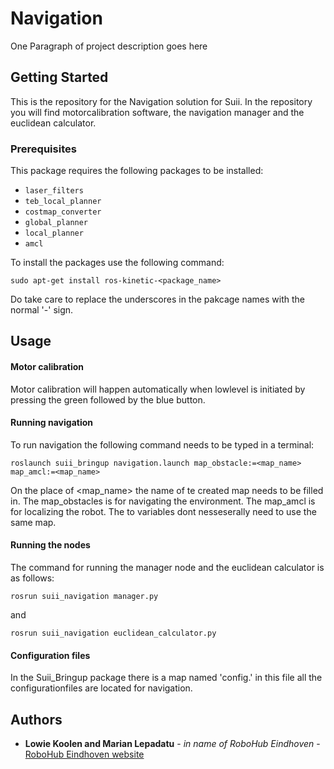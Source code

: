# Navigation

One Paragraph of project description goes here

## Getting Started

This is the repository for the Navigation solution for Suii. In the repository you will find motorcalibration software, the navigation manager and the euclidean calculator. 

### Prerequisites

This package requires the following packages to be installed:

* `laser_filters`
* `teb_local_planner`
* `costmap_converter`
* `global_planner`
* `local_planner`
* `amcl`

To install the packages use the following command:

```
sudo apt-get install ros-kinetic-<package_name>
```
Do take care to replace the underscores in the pakcage names with the normal '-' sign.


## Usage

#### Motor calibration
Motor calibration will happen automatically when lowlevel is initiated by pressing the green followed by the blue button. 

#### Running navigation
To run navigation the following command needs to be typed in a terminal:

```
roslaunch suii_bringup navigation.launch map_obstacle:=<map_name> map_amcl:=<map_name>
```

On the place of <map_name> the name of te created map needs to be filled in. The map_obstacles is for navigating the environment. The map_amcl is for localizing the robot. The to variables dont nesseserally need to use the same map.


#### Running the nodes
The command for running the manager node and the euclidean calculator is as follows:

```
rosrun suii_navigation manager.py
```
and
```
rosrun suii_navigation euclidean_calculator.py
```

#### Configuration files
In the Suii_Bringup package there is a map named 'config.' in this file all the configurationfiles are located for navigation.



## Authors

* **Lowie Koolen and Marian Lepadatu** - *in name of RoboHub Eindhoven* - [RoboHub Eindhoven website](https://robohub-eindhoven.nl/)

